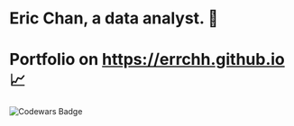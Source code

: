 # Eric Chan, a data analyst. :owl:

# Portfolio on https://errchh.github.io :chart_with_upwards_trend: 


![Codewars Badge](https://www.codewars.com/users/errchh/badges/micro)
